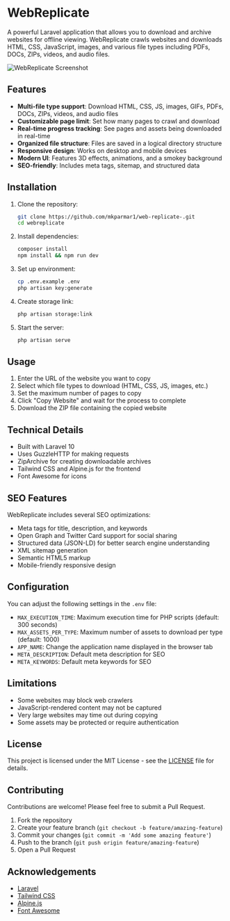 # WebReplicate

A powerful Laravel application that allows you to download and archive websites for offline viewing. WebReplicate crawls websites and downloads HTML, CSS, JavaScript, images, and various file types including PDFs, DOCs, ZIPs, videos, and audio files.

![WebReplicate Screenshot](screenshot.png)

## Features

-   **Multi-file type support**: Download HTML, CSS, JS, images, GIFs, PDFs, DOCs, ZIPs, videos, and audio files
-   **Customizable page limit**: Set how many pages to crawl and download
-   **Real-time progress tracking**: See pages and assets being downloaded in real-time
-   **Organized file structure**: Files are saved in a logical directory structure
-   **Responsive design**: Works on desktop and mobile devices
-   **Modern UI**: Features 3D effects, animations, and a smokey background
-   **SEO-friendly**: Includes meta tags, sitemap, and structured data

## Installation

1. Clone the repository:

    ```bash
    git clone https://github.com/mkparmar1/web-replicate-.git
    cd webreplicate
    ```

2. Install dependencies:

    ```bash
    composer install
    npm install && npm run dev
    ```

3. Set up environment:

    ```bash
    cp .env.example .env
    php artisan key:generate
    ```

4. Create storage link:

    ```bash
    php artisan storage:link
    ```

5. Start the server:
    ```bash
    php artisan serve
    ```

## Usage

1. Enter the URL of the website you want to copy
2. Select which file types to download (HTML, CSS, JS, images, etc.)
3. Set the maximum number of pages to copy
4. Click "Copy Website" and wait for the process to complete
5. Download the ZIP file containing the copied website

## Technical Details

-   Built with Laravel 10
-   Uses GuzzleHTTP for making requests
-   ZipArchive for creating downloadable archives
-   Tailwind CSS and Alpine.js for the frontend
-   Font Awesome for icons

## SEO Features

WebReplicate includes several SEO optimizations:

-   Meta tags for title, description, and keywords
-   Open Graph and Twitter Card support for social sharing
-   Structured data (JSON-LD) for better search engine understanding
-   XML sitemap generation
-   Semantic HTML5 markup
-   Mobile-friendly responsive design

## Configuration

You can adjust the following settings in the `.env` file:

-   `MAX_EXECUTION_TIME`: Maximum execution time for PHP scripts (default: 300 seconds)
-   `MAX_ASSETS_PER_TYPE`: Maximum number of assets to download per type (default: 1000)
-   `APP_NAME`: Change the application name displayed in the browser tab
-   `META_DESCRIPTION`: Default meta description for SEO
-   `META_KEYWORDS`: Default meta keywords for SEO

## Limitations

-   Some websites may block web crawlers
-   JavaScript-rendered content may not be captured
-   Very large websites may time out during copying
-   Some assets may be protected or require authentication

## License

This project is licensed under the MIT License - see the [LICENSE](LICENSE) file for details.

## Contributing

Contributions are welcome! Please feel free to submit a Pull Request.

1. Fork the repository
2. Create your feature branch (`git checkout -b feature/amazing-feature`)
3. Commit your changes (`git commit -m 'Add some amazing feature'`)
4. Push to the branch (`git push origin feature/amazing-feature`)
5. Open a Pull Request

## Acknowledgements

-   [Laravel](https://laravel.com/)
-   [Tailwind CSS](https://tailwindcss.com/)
-   [Alpine.js](https://alpinejs.dev/)
-   [Font Awesome](https://fontawesome.com/)
